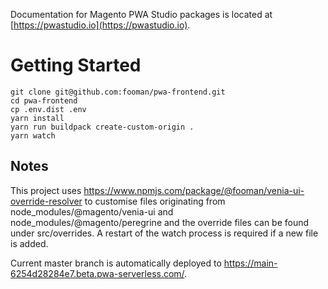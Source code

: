 Documentation for Magento PWA Studio packages is located at [https://pwastudio.io](https://pwastudio.io).

# Getting Started
```
git clone git@github.com:fooman/pwa-frontend.git
cd pwa-frontend
cp .env.dist .env 
yarn install
yarn run buildpack create-custom-origin .
yarn watch
```

## Notes
This project uses https://www.npmjs.com/package/@fooman/venia-ui-override-resolver to customise files originating from node_modules/@magento/venia-ui and node_modules/@magento/peregrine and the override files can be found under src/overrides. A restart of the watch process is required if a new file is added.

Current master branch is automatically deployed to https://main-6254d28284e7.beta.pwa-serverless.com/.


